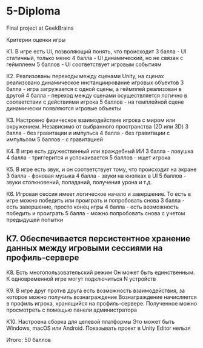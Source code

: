 # 5-Diploma
Final project at GeekBrains

Критерии оценки игры

К1. В игре есть UI,
позволяющий понять, что
происходит
3 балла - UI статичный, только меню
4 балла - UI динамический, но не
связан с геймплеем
5 баллов - UI соответствует игровым
событиям

К2. Реализованы переходы
между сценами Unity, на
сценах реализовано
динамическое
инстанциирование игровых
объектов
3 балла - игра загружается с одной
сцены, а геймплей реализован в
другой
4 балла - переход между сценами
осуществляется логично в
соответствии с действиями игрока
5 баллов - на гемплейной сцене
динамически появляются игровые
объекты

К3. Настроено физическое
взаимодействие игрока с
миром или окружением.
Независимо от выбранного
пространства (2D или 3D)
3 балла - без гравитации и импульса
4 балла - без гравитации с импульсом
5 баллов - с гравитацией

К4. В игре есть
дружественный или
враждебный ИИ
3 балла - ловушка
4 балла - триггерится и успокаивается
5 баллов - ищет игрока

К5. В игре есть звук, и он
соответствует тому, что
происходит на экране
3 балла - фоновая музыка
4 балла - звуки на кнопках в UI
5 баллов - звуки столкновений,
попаданий, получения урона и т.д.

К6. Игровая сессия имеет
логическое начало и
завершение. То есть в игре
можно победить или
проиграть и попробовать
снова
3 балла - есть завершение, просто
конец игры
4 балла - есть возможность победить
и проиграть
5 балла - можно попробовать снова с
учетом предыдущей попытки

К7. Обеспечивается
персистентное хранение
данных между игровыми
сессиями на
профиль-сервере
-

К8. Есть
многопользовательский
режим
Он может быть единственным. К
одновременной игре могут
подключиться N устройств

К9. В игре друг против
друга есть возможность
взаимодействия, за которое
можно получить
вознаграждение
Вознаграждение начисляется в
профиль игрока, хранящийся на
профиль-сервере. Полученное можно
просмотреть с помощью панели
администратора

К10. Настроена сборка для
целевой платформы
Это может быть Windows, macOS или
Android. Показывать проект в Unity
Editor нельзя

Итого: 50 баллов